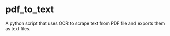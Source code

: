 # pdf_to_text
A python script that uses OCR to scrape text from PDF file and exports them as text files.
